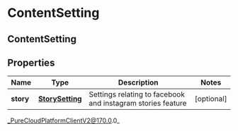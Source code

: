 # ContentSetting

## ContentSetting

## Properties

|Name | Type | Description | Notes|
|------------ | ------------- | ------------- | -------------|
| **story** | [**StorySetting**](StorySetting) | Settings relating to facebook and instagram stories feature | [optional] |



_PureCloudPlatformClientV2@170.0.0_
